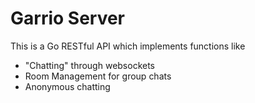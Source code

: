 # Garrio Server
This is a Go RESTful API which implements functions like
- "Chatting" through websockets
- Room Management for group chats
- Anonymous chatting
